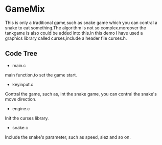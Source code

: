 GameMix
==========

This is only a traditional game,such as snake game which you can contral a snake to eat something.The algorithm is not so complex.moreover the tankgame is also could be added into this.In this demo I have used a graphics library called curses,include a header file curses.h.

Code Tree
----------
* main.c

main function,to set the game start.

* keyinput.c

Contral the game, such as, int the snake game, you can contral the snake's move direction.

* engine.c

Init the curses library.

* snake.c

Include the snake's parameter, such as speed, siez and so on.



